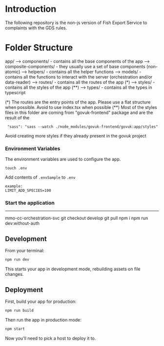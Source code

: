 # Introduction

The following repository is the non-js version of Fish Export Service to complaints with the GDS rules.

# Folder Structure

app/
--> components/ - contains all the base components of the app
--> composite-components/ - they usually use a set of base components (non-atomic)
--> helpers/ - contains all the helper functions
--> models/ - contains all the functions to interact with the server (orchestration and/or data-reader)
--> routes/ - contains all the routes of the app (\*)
--> styles/ - contains all the styles of the app (\*\*)
--> types/ - contains all the types in typescript

(\*) The routes are the entry points of the app. Please use a flat structure when possible. Avoid to use index.tsx when possible
(\*\*) Most of the styles files in this folder are coming from "govuk-frontend" package and are the result of the

```
 "sass": "sass --watch ./node_modules/govuk-frontend/govuk:app/styles"
```

Avoid creating more styles if they already present in the govuk project

### Environment Variables

The environment variables are used to configure the app.

`touch .env`

Add contents of `.envSample` to `.env`

```
example:
LIMIT_ADD_SPECIES=100
```

### Start the application

---

mmo-cc-orchestration-svc
git checkout develop
git pull
npm i
npm run dev:without-auth

## Development

From your terminal:

```sh
npm run dev
```

This starts your app in development mode, rebuilding assets on file changes.

## Deployment

First, build your app for production:

```sh
npm run build
```

Then run the app in production mode:

```sh
npm start
```

Now you'll need to pick a host to deploy it to.
